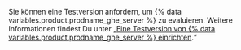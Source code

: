 Sie können eine Testversion anfordern, um {% data variables.product.prodname_ghe_server %} zu evaluieren. Weitere Informationen findest Du unter „<a href="/articles/setting-up-a-trial-of-github-enterprise-server" class="dotcom-only">Eine Testversion von {% data variables.product.prodname_ghe_server %} einrichten</a>.“
